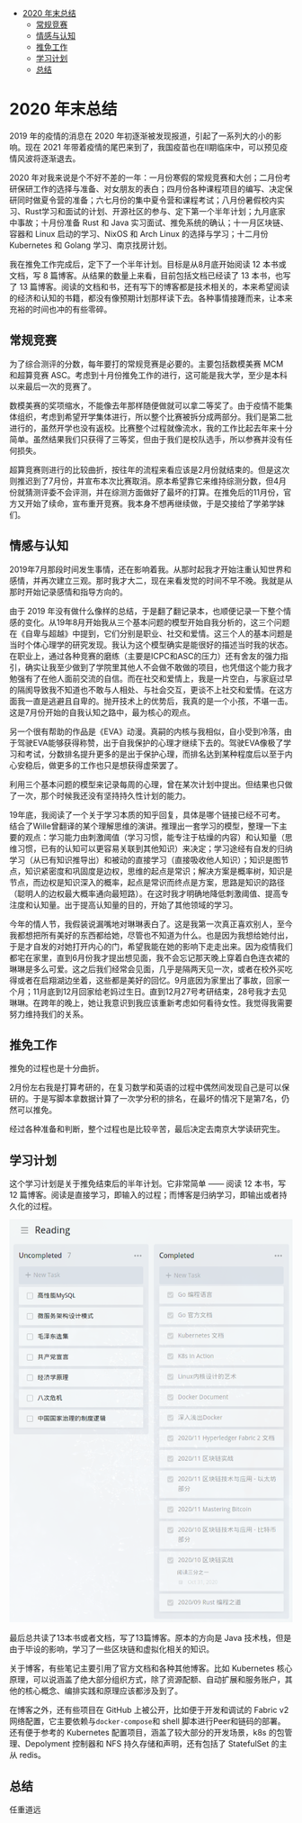
<!-- vim-markdown-toc GitLab -->

* [2020 年末总结](#2020-年末总结)
    * [常规竞赛](#常规竞赛)
    * [情感与认知](#情感与认知)
    * [推免工作](#推免工作)
    * [学习计划](#学习计划)
    * [总结](#总结)

<!-- vim-markdown-toc -->

# 2020 年末总结

2019 年的疫情的消息在 2020 年初逐渐被发现报道，引起了一系列大的小的影响。现在 2021 年带着疫情的尾巴来到了，我国疫苗也在II期临床中，可以预见疫情风波将逐渐退去。

2020 年对我来说是个不好不差的一年：一月份寒假的常规竞赛和大创；二月份考研保研工作的选择与准备、对女朋友的表白；四月份各种课程项目的编写、决定保研同时做夏令营的准备；六七月份的集中夏令营和课程考试；八月份暑假校内实习、Rust学习和面试的计划、开源社区的参与、定下第一个半年计划；九月底家中事故；十月份准备 Rust 和 Java 实习面试、推免系统的确认；十一月区块链、容器和 Linux 启动的学习、NixOS 和 Arch Linux 的选择与学习；十二月份 Kubernetes 和 Golang 学习、南京找房计划。

我在推免工作完成后，定下了一个半年计划。目标是从8月底开始阅读 12 本书或文档，写 8 篇博客。从结果的数量上来看，目前包括文档已经读了 13 本书，也写了 13 篇博客。阅读的文档和书，还有写下的博客都是技术相关的，本来希望阅读的经济和认知的书籍，都没有像预期计划那样读下去。各种事情接踵而来，让本来充裕的时间也冲的有些零碎。



## 常规竞赛

为了综合测评的分数，每年要打的常规竞赛是必要的。主要包括数模美赛 MCM 和超算竞赛 ASC。考虑到十月份推免工作的进行，这可能是我大学，至少是本科以来最后一次的竞赛了。

数模美赛的奖项缩水，不能像去年那样随便做就可以拿二等奖了。由于疫情不能集体组织，考虑到希望开学集体进行，所以整个比赛被拆分成两部分。我们是第二批进行的，虽然开学也没有返校。比赛整个过程就像流水，我的工作比起去年来十分简单。虽然结果我们只获得了三等奖，但由于我们是校队选手，所以参赛并没有任何损失。

超算竞赛则进行的比较曲折，按往年的流程来看应该是2月份就结束的。但是这次则推迟到了7月份，并宣布本次比赛取消。原本希望靠它来维持综测分数，但4月份就猜测评委不会评测，并在综测方面做好了最坏的打算。在推免后的11月份，官方又开始了续命，宣布重开竞赛。我本身不想再继续做，于是交接给了学弟学妹们。



## 情感与认知

2019年7月那段时间发生事情，还在影响着我。从那时起我才开始注重认知世界和感情，并再次建立三观。那时我才大二，现在来看发觉的时间不早不晚。我就是从那时开始记录感情和指导方向的。

由于 2019 年没有做什么像样的总结，于是翻了翻记录本，也顺便记录一下整个情感的变化。从19年8月开始我从三个基本问题的模型开始自我分析的，这三个问题在《自卑与超越》中提到，它们分别是职业、社交和爱情。这三个人的基本问题是当时个体心理学的研究发现。我认为这个模型确实是能很好的描述当时我的状态。在职业上，通过各种竞赛的磨练（主要是ICPC和ASC的压力）还有舍友的强力指引，确实让我至少做到了学院里其他人不会做不敢做的项目，也凭借这个能力我才勉强有了在他人面前交流的自信。而在社交和爱情上，我是一片空白，与家庭过早的隔阂导致我不知道也不敢与人相处、与社会交互，更谈不上社交和爱情。在这方面我一直是逃避且自卑的。抛开技术上的优势后，我真的是一个小孩，不堪一击。这是7月份开始的自我认知之路中，最为核心的观点。

另一个很有帮助的作品是《EVA》动漫。真嗣的内核与我相似，自小受到冷落，由于驾驶EVA能够获得称赞，出于自我保护的心理才继续下去的。驾驶EVA像极了学习和考试，分数排名提升更多的是出于保护心理，而排名达到某种程度后以至于内心安稳后，做更多的工作也只是想获得虚荣罢了。

利用三个基本问题的模型来记录每周的心理，曾在某次计划中提出。但结果也只做了一次，那个时候我还没有坚持持久性计划的能力。

19年底，我阅读了一个关于学习本质的知乎回复，具体是哪个链接已经不可考。结合了Wille曾翻译的某个理解思维的演讲。推理出一套学习的模型，整理一下主要的观点：学习能力由刺激阈值（学习习惯，能专注于枯燥的内容）和认知量（思维习惯，已有的认知可以更容易关联到其他知识）来决定；学习途经有自发的归纳学习（从已有知识推导出）和被动的直接学习（直接吸收他人知识）；知识是图节点，知识紧密度和巩固度是边权，思维的起点是常识；解决方案是概率树，知识是节点，而边权是知识深入的概率，起点是常识而终点是方案，思路是知识的路径（聪明人的边权最大概率通向最短路）。在这时我才明确地降低刺激阈值、提高专注度和认知量。出于提高认知量的目的，开始了其他领域的学习。

今年的情人节，我假装说漏嘴地对琳琳表白了。这是我第一次真正喜欢别人，至今我都想把所有美好的东西都给她，尽管也不知道为什么。也是因为我想给她付出，于是才自发的对她打开内心的门，希望我能在她的影响下走走出来。因为疫情我们都宅在家里，直到6月份我才提出想见面，我不会忘记那天晚上穿着白色连衣裙的琳琳是多么可爱。这之后我们经常会见面，几乎是隔两天见一次，或者在校外买吃得或者在启翔湖边坐着，这些都是美好的回忆。9月底因为家里出了事故，回家一个月；11月底到12月回家给老妈过生日。直到12月27号考研结束，28号我才去见琳琳。在跨年的晚上，她让我意识到我应该重新考虑如何看待女性。我觉得我需要努力维持我们的关系。



## 推免工作

推免的过程也是十分曲折。

2月份左右我是打算考研的，在复习数学和英语的过程中偶然间发现自己是可以保研的。于是写脚本拿数据计算了一次学分积的排名，在最坏的情况下是第7名，仍然可以推免。

经过各种准备和判断，整个过程也是比较辛苦，最后决定去南京大学读研究生。



## 学习计划

这个学习计划是关于推免结束后的半年计划。它非常简单 —— 阅读 12 本书，写 12 篇博客。阅读是直接学习，即输入的过程；而博客是归纳学习，即输出或者持久化的过程。

![reading](/static/image/2021-1-1/reading.png)

最后总共读了13本书或者文档，写了13篇博客。原本的方向是 Java 技术栈，但是由于毕设的影响，学习了一些区块链和虚拟化相关的知识。

关于博客，有些笔记主要引用了官方文档和各种其他博客。比如 Kubernetes 核心原理，可以说涵盖了绝大部分组织方式，除了资源配额、自动扩展和服务账户，其他的核心概念、编排实践和原理应该都涉及到了。

在博客之外，还有些项目在 GitHub 上被公开，比如便于开发和调试的 Fabric v2 网络配置，它主要依赖与`docker-compose`和 shell 脚本进行Peer和链码的部署。还有便于参考的 Kubernetes 配置项目，涵盖了较大部分的开发场景，k8s 的包管理、Depolyment 控制器和 NFS 持久存储和声明，还有包括了 StatefulSet 的主从 redis。 



## 总结

任重道远
